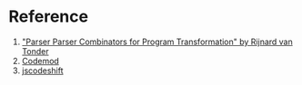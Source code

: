 # Reference

1. ["Parser Parser Combinators for Program Transformation" by Rijnard van Tonder](https://www.youtube.com/watch?v=JMZLBB_BFNg)
1. [Codemod](https://github.com/facebook/codemod)
1. [jscodeshift](https://github.com/facebook/jscodeshift)

